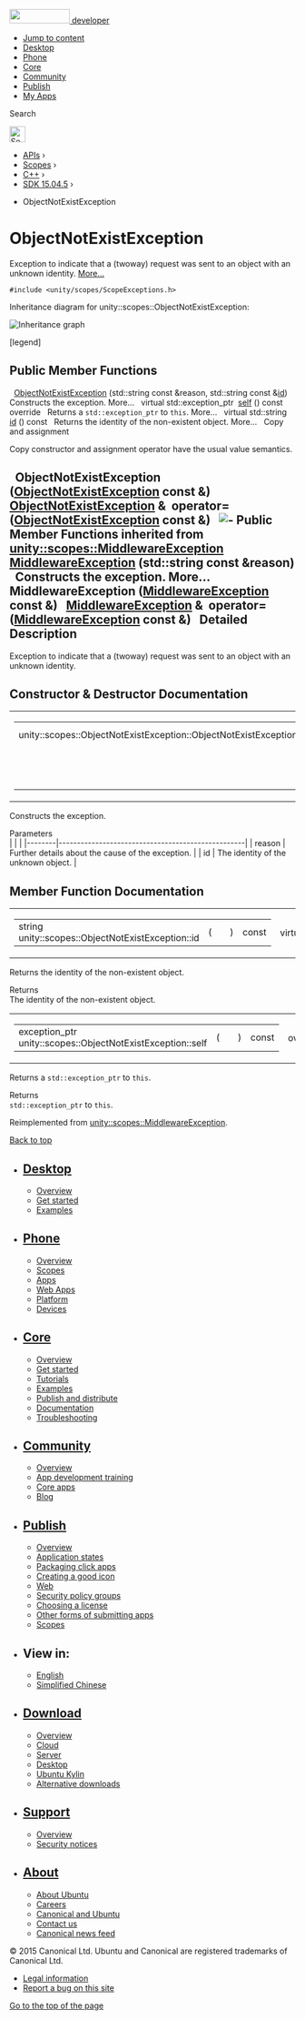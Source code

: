 <a href="https://developer.ubuntu.com/" class="logo-ubuntu"><img src="https://developer.ubuntu.com/assets/sites/ubuntu/latest/u/img/logos/logo-ubuntu-orange.svg" width="106" height="25" /> <span>developer</span></a>

-   [Jump to content](index.html#main-content)
-   [Desktop](https://developer.ubuntu.com/en/desktop/)
-   [Phone](https://developer.ubuntu.com/en/phone/)
-   [Core](https://developer.ubuntu.com/core)
-   [Community](https://developer.ubuntu.com/en/community/)
-   [Publish](https://developer.ubuntu.com/en/publish/)
-   [My Apps](https://myapps.developer.ubuntu.com/)

Search

<img src="https://developer.ubuntu.com/assets/sites/ubuntu/latest/u/img/search-white.svg" alt="Search" height="28" />

-   [APIs](../../../../index.html) ›
-   [Scopes](../../../index.html) ›
-   [C++](../../index.html) ›
-   [SDK 15.04.5](../index.html) ›

<!-- -->

-   ObjectNotExistException

ObjectNotExistException
=======================

Exception to indicate that a (twoway) request was sent to an object with an unknown identity. [More...](index.html#details)

`#include <unity/scopes/ScopeExceptions.h>`

Inheritance diagram for unity::scopes::ObjectNotExistException:

![Inheritance graph](https://developer.ubuntu.com/static/devportal_uploaded/0d95d266-eecd-459f-82dd-278db38bee46-api/scopes/cpp/sdk-15.04.5/unity.scopes.ObjectNotExistException/classunity_1_1scopes_1_1_object_not_exist_exception__inherit__graph.png)

<span class="legend">\[legend\]</span>

<span id="pub-methods"></span> Public Member Functions
------------------------------------------------------

 
<a href="index.html#a31beda1f8f1a97154618e97f4ab8e34f" class="el">ObjectNotExistException</a> (std::string const &reason, std::string const &<a href="index.html#a63a7640944e3799f065379800715580e" class="el">id</a>)
 
Constructs the exception. More...
 
virtual std::exception\_ptr 
<a href="index.html#af87f8d39791b7efb52cbba9dd0e4da25" class="el">self</a> () const override
 
Returns a `std::exception_ptr` to `this`. More...
 
virtual std::string 
<a href="index.html#a63a7640944e3799f065379800715580e" class="el">id</a> () const
 
Returns the identity of the non-existent object. More...
 
Copy and assignment

Copy constructor and assignment operator have the usual value semantics.

<span id="af0ca8654d511d068a4953b1fbcd620c5" class="anchor"></span>  
**ObjectNotExistException** (<a href="index.html" class="el">ObjectNotExistException</a> const &)
 
<span id="a6c15b6adc374c4c4e48116920dd3d571" class="anchor"></span> <a href="index.html" class="el">ObjectNotExistException</a> & 
**operator=** (<a href="index.html" class="el">ObjectNotExistException</a> const &)
 
![-](https://developer.ubuntu.com/static/devportal_uploaded/ded1e895-1eb6-4a04-84ce-d02bab7fcc3c-api/scopes/cpp/sdk-15.04.5/unity.scopes.ObjectNotExistException/closed.png) Public Member Functions inherited from <a href="../unity.scopes.MiddlewareException/index.html" class="el">unity::scopes::MiddlewareException</a>
 
<a href="../unity.scopes.MiddlewareException/index.html#af6250d2e529d103d30d3ebf06689c146" class="el">MiddlewareException</a> (std::string const &reason)
 
Constructs the exception. More...
 
<span id="a9c78308b3ff5b4e814ce13be2a693644" class="anchor"></span>  
**MiddlewareException** (<a href="../unity.scopes.MiddlewareException/index.html" class="el">MiddlewareException</a> const &)
 
<span id="a9d8dd9a32e0c45d36ec2d9513475f425" class="anchor"></span> <a href="../unity.scopes.MiddlewareException/index.html" class="el">MiddlewareException</a> & 
**operator=** (<a href="../unity.scopes.MiddlewareException/index.html" class="el">MiddlewareException</a> const &)
 
<span id="details"></span>
Detailed Description
--------------------

Exception to indicate that a (twoway) request was sent to an object with an unknown identity.

Constructor & Destructor Documentation
--------------------------------------

<span id="a31beda1f8f1a97154618e97f4ab8e34f" class="anchor"></span>
<table>
<colgroup>
<col width="50%" />
<col width="50%" />
</colgroup>
<tbody>
<tr class="odd">
<td><table>
<tbody>
<tr class="odd">
<td>unity::scopes::ObjectNotExistException::ObjectNotExistException</td>
<td>(</td>
<td>std::string const &amp; </td>
<td><em>reason</em>,</td>
</tr>
<tr class="even">
<td></td>
<td></td>
<td>std::string const &amp; </td>
<td><em>id</em> </td>
</tr>
<tr class="odd">
<td></td>
<td>)</td>
<td></td>
<td></td>
</tr>
</tbody>
</table></td>
<td><span class="mlabels"><span class="mlabel">explicit</span></span></td>
</tr>
</tbody>
</table>

Constructs the exception.

Parameters  
|        |                                                   |
|--------|---------------------------------------------------|
| reason | Further details about the cause of the exception. |
| id     | The identity of the unknown object.               |

Member Function Documentation
-----------------------------

<span id="a63a7640944e3799f065379800715580e" class="anchor"></span>
<table>
<colgroup>
<col width="50%" />
<col width="50%" />
</colgroup>
<tbody>
<tr class="odd">
<td><table>
<tbody>
<tr class="odd">
<td>string unity::scopes::ObjectNotExistException::id</td>
<td>(</td>
<td></td>
<td>)</td>
<td>const</td>
</tr>
</tbody>
</table></td>
<td><span class="mlabels"><span class="mlabel">virtual</span></span></td>
</tr>
</tbody>
</table>

Returns the identity of the non-existent object.

Returns  
The identity of the non-existent object.

<span id="af87f8d39791b7efb52cbba9dd0e4da25" class="anchor"></span>
<table>
<colgroup>
<col width="50%" />
<col width="50%" />
</colgroup>
<tbody>
<tr class="odd">
<td><table>
<tbody>
<tr class="odd">
<td>exception_ptr unity::scopes::ObjectNotExistException::self</td>
<td>(</td>
<td></td>
<td>)</td>
<td>const</td>
</tr>
</tbody>
</table></td>
<td><span class="mlabels"><span class="mlabel">override</span><span class="mlabel">virtual</span></span></td>
</tr>
</tbody>
</table>

Returns a `std::exception_ptr` to `this`.

Returns  
`std::exception_ptr` to `this`.

Reimplemented from <a href="../unity.scopes.MiddlewareException/index.html#a5317c0215a98eb896d1d706450d2919e" class="el">unity::scopes::MiddlewareException</a>.

[Back to top](index.html#)

-   [Desktop](https://developer.ubuntu.com/en/desktop/)
    ---------------------------------------------------

    -   [Overview](https://developer.ubuntu.com/en/desktop/)
    -   [Get started](http://snapcraft.io/?utm_source=developer.ubuntu.com&utm_medium=devportal&utm_term=snaps%20snapcraft%20desktop&utm_content=menu&utm_campaign=duc_snappers)
    -   [Examples](https://github.com/ubuntu/snappy-playpen)

-   [Phone](https://developer.ubuntu.com/en/phone/)
    -----------------------------------------------

    -   [Overview](https://developer.ubuntu.com/en/phone/)
    -   [Scopes](https://developer.ubuntu.com/en/phone/scopes/)
    -   [Apps](https://developer.ubuntu.com/en/phone/apps/)
    -   [Web Apps](https://developer.ubuntu.com/en/phone/web/)
    -   [Platform](https://developer.ubuntu.com/en/phone/platform/)
    -   [Devices](https://developer.ubuntu.com/en/phone/devices/)

-   [Core](https://developer.ubuntu.com/core)
    -----------------------------------------

    -   [Overview](https://developer.ubuntu.com/core)
    -   [Get started](https://developer.ubuntu.com/core/get-started)
    -   [Tutorials](https://developer.ubuntu.com/core/tutorials)
    -   [Examples](https://developer.ubuntu.com/core/examples)
    -   [Publish and distribute](https://developer.ubuntu.com/core/publish-and-distribute)
    -   [Documentation](https://developer.ubuntu.com/core/documentation)
    -   [Troubleshooting](https://developer.ubuntu.com/core/troubleshooting)

-   [Community](https://developer.ubuntu.com/en/community/)
    -------------------------------------------------------

    -   [Overview](https://developer.ubuntu.com/en/community/)
    -   [App development training](https://developer.ubuntu.com/en/community/training/)
    -   [Core apps](https://developer.ubuntu.com/en/community/core-apps/)
    -   [Blog](https://developer.ubuntu.com/en/community/blog/)

-   [Publish](https://developer.ubuntu.com/en/publish/)
    ---------------------------------------------------

    -   [Overview](https://developer.ubuntu.com/en/publish/)
    -   [Application states](https://developer.ubuntu.com/en/publish/application-states/)
    -   [Packaging click apps](https://developer.ubuntu.com/en/publish/packaging-click-apps/)
    -   [Creating a good icon](https://developer.ubuntu.com/en/publish/creating-a-good-icon/)
    -   [Web](https://developer.ubuntu.com/en/publish/web/)
    -   [Security policy groups](https://developer.ubuntu.com/en/publish/security-policy-groups/)
    -   [Choosing a license](https://developer.ubuntu.com/en/publish/choosing-a-license/)
    -   [Other forms of submitting apps](https://developer.ubuntu.com/en/publish/other-forms-of-submitting-apps/)
    -   [Scopes](https://developer.ubuntu.com/en/publish/scopes/)

-   View in:
    --------

    -   [English](index.html "Change to language: English")
    -   [Simplified Chinese](index.html "Change to language: Simplified Chinese")

-   [Download](http://ubuntu.com/download/)
    ---------------------------------------

    -   [Overview](http://ubuntu.com/download)
    -   [Cloud](http://ubuntu.com/download/cloud)
    -   [Server](http://ubuntu.com/download/server)
    -   [Desktop](http://ubuntu.com/download/desktop)
    -   [Ubuntu Kylin](http://ubuntu.com/download/ubuntu-kylin)
    -   [Alternative downloads](http://ubuntu.com/download/alternative-downloads)

-   [Support](http://ubuntu.com/support/)
    -------------------------------------

    -   [Overview](http://ubuntu.com/support)
    -   [Security notices](http://www.ubuntu.com/usn/)

-   [About](http://ubuntu.com/about/)
    ---------------------------------

    -   [About Ubuntu](http://ubuntu.com/about/about-ubuntu)
    -   [Careers](http://www.canonical.com/careers)
    -   [Canonical and Ubuntu](http://ubuntu.com/about/canonical-and-ubuntu)
    -   [Contact us](http://ubuntu.com/about/contact-us)
    -   [Canonical news feed](http://insights.ubuntu.com/feed/)

© 2015 Canonical Ltd. Ubuntu and Canonical are registered trademarks of Canonical Ltd.

-   [Legal information](http://www.ubuntu.com/legal)
-   [Report a bug on this site](https://bugs.launchpad.net/developer-ubuntu-com/)

<span class="accessibility-aid">[Go to the top of the page](index.html#)</span>
